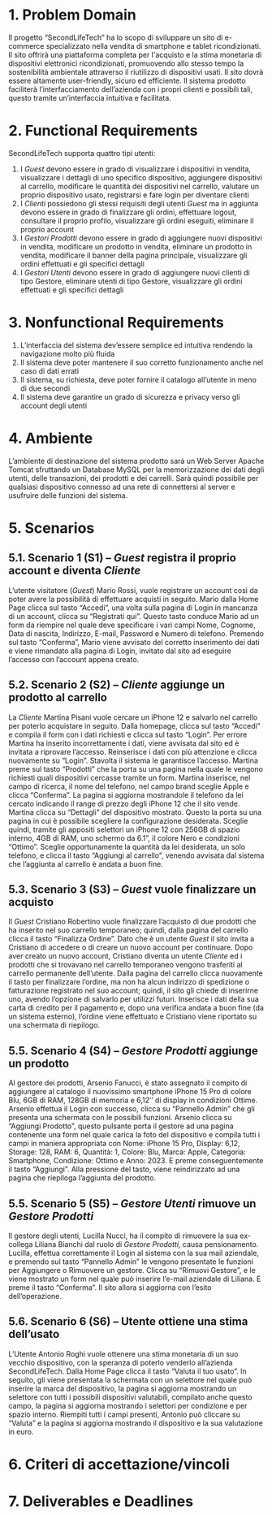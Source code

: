 # 1. Problem Domain
Il progetto “SecondLifeTech” ha lo scopo di sviluppare un sito di e-commerce specializzato nella vendita di smartphone e tablet ricondizionati. Il sito offrirà una piattaforma completa per l'acquisto e la stima monetaria di dispositivi elettronici ricondizionati, promuovendo allo stesso tempo la sostenibilità ambientale attraverso il riutilizzo di dispositivi usati. Il sito dovrà essere altamente user-friendly, sicuro ed efficiente. Il sistema prodotto faciliterà l’interfacciamento dell’azienda con i propri clienti e possibili tali, questo tramite un’interfaccia intuitiva e facilitata.

# 2. Functional Requirements
SecondLifeTech supporta quattro tipi utenti:
1.	I *Guest* devono essere in grado di visualizzare i dispositivi in vendita, visualizzare i dettagli di uno specifico dispositivo, aggiungere dispositivi al carrello, modificare le quantità dei dispositivi nel carrello, valutare un proprio dispositivo usato, registrarsi e fare login per diventare clienti
2.	I *Clienti* possiedono gli stessi requisiti degli utenti *Guest* ma in aggiunta devono essere in grado di finalizzare gli ordini, effettuare logout, consultare il proprio profilo, visualizzare gli ordini eseguiti, eliminare il proprio account
3.	I *Gestori Prodotti* devono essere in grado di aggiungere nuovi dispositivi in vendita, modificare un prodotto in vendita, eliminare un prodotto in vendita, modificare il banner della pagina principale, visualizzare gli ordini effettuati e gli specifici dettagli
4.	I *Gestori Utenti* devono essere in grado di aggiungere nuovi clienti di tipo Gestore, eliminare utenti di tipo Gestore, visualizzare gli ordini effettuati e gli specifici dettagli

# 3. Nonfunctional Requirements
1. L’interfaccia del sistema dev’essere semplice ed intuitiva rendendo la navigazione molto più fluida
2. Il sistema deve poter mantenere il suo corretto funzionamento anche nel caso di dati errati
3. Il sistema, su richiesta, deve poter fornire il catalogo all’utente in meno di due secondi
4. Il sistema deve garantire un grado di sicurezza e privacy verso gli account degli utenti

# 4. Ambiente
L’ambiente di destinazione del sistema prodotto sarà un Web Server Apache Tomcat sfruttando un Database MySQL per la memorizzazione dei dati degli utenti, delle transazioni, dei prodotti e dei carrelli. Sarà quindi possibile per qualsiasi dispositivo connesso ad una rete di connettersi al server e usufruire delle funzioni del sistema.

# 5.	Scenarios

## 5.1.	Scenario 1 (S1) – *Guest* registra il proprio account e diventa *Cliente*
L’utente visitatore (*Guest*) Mario Rossi, vuole registrare un account così da poter avere la possibilità di effettuare acquisti in seguito. Mario dalla Home Page clicca sul tasto “Accedi”, una volta sulla pagina di Login in mancanza di un account, clicca su “Registrati qui”. Questo tasto conduce Mario ad un form da riempire nel quale deve specificare i vari campi Nome, Cognome, Data di nascita, Indirizzo, E-mail, Password e Numero di telefono. Premendo sul tasto “Conferma”, Mario viene avvisato del corretto inserimento dei dati e viene rimandato alla pagina di Login, invitato dal sito ad eseguire l’accesso con l’account appena creato.

## 5.2.	Scenario 2 (S2) – *Cliente* aggiunge un prodotto al carrello
La *Cliente* Martina Pisani vuole cercare un iPhone 12 e salvarlo nel carrello per poterlo acquistare in seguito. Dalla homepage, clicca sul tasto “Accedi” e compila il form con i dati richiesti e clicca sul tasto “Login”. Per errore Martina ha inserito incorrettamente i dati, viene avvisata dal sito ed è invitata a riprovare l’accesso. Reinserisce i dati con più attenzione e clicca nuovamente su “Login”. Stavolta il sistema le garantisce l’accesso. Martina preme sul tasto “Prodotti” che la porta su una pagina nella quale le vengono richiesti quali dispositivi cercasse tramite un form. Martina inserisce, nel campo di ricerca, il nome del telefono, nel campo brand sceglie Apple e clicca “Conferma”. La pagina si aggiorna mostrandole il telefono da lei cercato indicando il range di prezzo degli iPhone 12 che il sito vende. Martina clicca su “Dettagli” del dispositivo mostrato. Questo la porta su una pagina in cui è possibile scegliere la configurazione desiderata. Sceglie quindi, tramite gli appositi selettori un iPhone 12 con 256GB di spazio interno, 4GB di RAM, uno schermo da 6.1”, il colore Nero e condizioni “Ottimo”. Sceglie opportunamente la quantità da lei desiderata, un solo telefono, e clicca il tasto “Aggiungi al carrello”, venendo avvisata dal sistema che l’aggiunta al carrello è andata a buon fine.

## 5.3.	Scenario 3 (S3) – *Guest* vuole finalizzare un acquisto
Il *Guest* Cristiano Robertino vuole finalizzare l’acquisto di due prodotti che ha inserito nel suo carrello temporaneo; quindi, dalla pagina del carrello clicca il tasto “Finalizza Ordine”. Dato che è un utente *Guest* il sito invita a Cristiano di accedere o di creare un nuovo account per continuare. Dopo aver creato un nuovo account, Cristiano diventa un utente *Cliente* ed i prodotti che si trovavano nel carrello temporaneo vengono trasferiti al carrello permanente dell’utente. Dalla pagina del carrello clicca nuovamente il tasto per finalizzare l’ordine, ma non ha alcun indirizzo di spedizione o fatturazione registrato nel suo account; quindi, il sito gli chiede di inserirne uno, avendo l’opzione di salvarlo per utilizzi futuri. Inserisce i dati della sua carta di credito per il pagamento e, dopo una verifica andata a buon fine (da un sistema esterno), l’ordine viene effettuato e Cristiano viene riportato su una schermata di riepilogo.

## 5.5.	Scenario 4 (S4) – *Gestore Prodotti* aggiunge un prodotto	  
Al gestore dei prodotti, Arsenio Fanucci, è stato assegnato il compito di aggiungere al catalogo il nuovissimo smartphone iPhone 15 Pro di colore Blu, 6GB di RAM, 128GB di memoria e 6,12’’ di display in condizioni Ottime. Arsenio effettua il Login con successo, clicca su “Pannello Admin” che gli presenta una schermata con le possibili funzioni. Arsenio clicca su “Aggiungi Prodotto”, questo pulsante porta il gestore ad una pagina contenente una form nel quale carica la foto del dispositivo e compila tutti i campi in maniera appropriata con Nome: iPhone 15 Pro, Display: 6,12, Storage: 128, RAM: 6, Quantità: 1, Colore: Blu, Marca: Apple, Categoria: Smartphone, Condizione: Ottimo e Anno: 2023. E preme conseguentemente il tasto “Aggiungi”. Alla pressione del tasto, viene reindirizzato ad una pagina che riepiloga l’aggiunta del prodotto.

## 5.5.	Scenario 5 (S5) – *Gestore Utenti* rimuove un *Gestore Prodotti*
Il gestore degli utenti, Lucilla Nucci, ha il compito di rimuovere la sua ex-collega Liliana Bianchi dal ruolo di *Gestore Prodotti*, causa pensionamento. Lucilla, effettua correttamente il Login al sistema con la sua mail aziendale, e premendo sul tasto “Pannello Admin” le vengono presentate le funzioni per Aggiungere o Rimuovere un gestore. Clicca su “Rimuovi Gestore”, e le viene mostrato un form nel quale può inserire l’e-mail aziendale di Liliana. E preme il tasto “Conferma”. Il sito allora si aggiorna con l’esito dell’operazione.

## 5.6.	Scenario 6 (S6) – Utente ottiene una stima dell’usato
L’Utente Antonio Roghi vuole ottenere una stima monetaria di un suo vecchio dispositivo, con la speranza di poterlo venderlo all’azienda SecondLifeTech. Dalla Home Page clicca il tasto “Valuta il tuo usato”. In seguito, gli viene presentata la schermata con un selettore nel quale può inserire la marca del dispositivo, la pagina si aggiorna mostrando un selettore con tutti i possibili dispositivi valutabili, compilato anche questo campo, la pagina si aggiorna mostrando i selettori per condizione e per spazio interno. Riempiti tutti i campi presenti, Antonio può cliccare su “Valuta” e la pagina si aggiorna mostrando il dispositivo e la sua valutazione in euro.



# 6. Criteri di accettazione/vincoli

# 7. Deliverables e Deadlines

